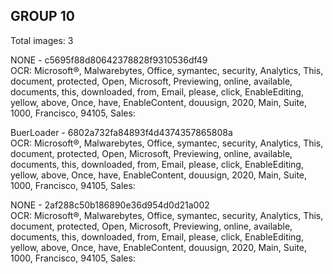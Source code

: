 ## GROUP 10
Total images: 3  

NONE - c5695f88d80642378828f9310536df49  
OCR: Microsoft®, Malwarebytes, Office, symantec, security, Analytics, This, document, protected, Open, Microsoft, Previewing, online, available, documents, this, downloaded, from, Email, please, click, EnableEditing, yellow, above, Once, have, EnableContent, douusign, 2020, Main, Suite, 1000, Francisco, 94105, Sales:  

BuerLoader - 6802a732fa84893f4d4374357865808a  
OCR: Microsoft®, Malwarebytes, Office, symantec, security, Analytics, This, document, protected, Open, Microsoft, Previewing, online, available, documents, this, downloaded, from, Email, please, click, EnableEditing, yellow, above, Once, have, EnableContent, douusign, 2020, Main, Suite, 1000, Francisco, 94105, Sales:  

NONE - 2af288c50b186890e36d954d0d21a002  
OCR: Microsoft®, Malwarebytes, Office, symantec, security, Analytics, This, document, protected, Open, Microsoft, Previewing, online, available, documents, this, downloaded, from, Email, please, click, EnableEditing, yellow, above, Once, have, EnableContent, douusign, 2020, Main, Suite, 1000, Francisco, 94105, Sales:  

